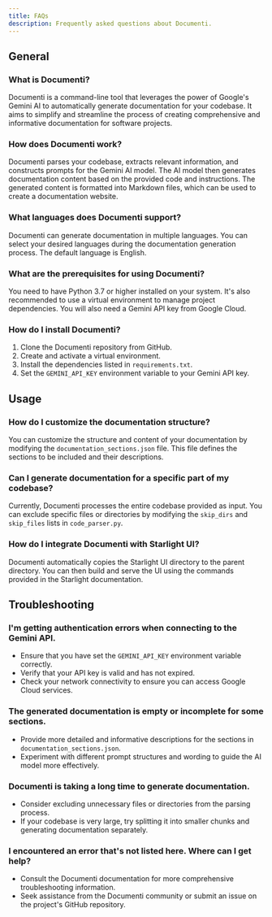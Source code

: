 ```yaml
---
title: FAQs
description: Frequently asked questions about Documenti.
---
```


## General

### What is Documenti?

Documenti is a command-line tool that leverages the power of Google's Gemini AI to automatically generate documentation for your codebase. It aims to simplify and streamline the process of creating comprehensive and informative documentation for software projects.

### How does Documenti work?

Documenti parses your codebase, extracts relevant information, and constructs prompts for the Gemini AI model. The AI model then generates documentation content based on the provided code and instructions. The generated content is formatted into Markdown files, which can be used to create a documentation website.

### What languages does Documenti support?

Documenti can generate documentation in multiple languages. You can select your desired languages during the documentation generation process. The default language is English.

### What are the prerequisites for using Documenti?

You need to have Python 3.7 or higher installed on your system. It's also recommended to use a virtual environment to manage project dependencies. You will also need a Gemini API key from Google Cloud.

### How do I install Documenti?

1. Clone the Documenti repository from GitHub.
2. Create and activate a virtual environment.
3. Install the dependencies listed in `requirements.txt`.
4. Set the `GEMINI_API_KEY` environment variable to your Gemini API key.

## Usage

### How do I customize the documentation structure?

You can customize the structure and content of your documentation by modifying the `documentation_sections.json` file. This file defines the sections to be included and their descriptions.

### Can I generate documentation for a specific part of my codebase?

Currently, Documenti processes the entire codebase provided as input. You can exclude specific files or directories by modifying the `skip_dirs` and `skip_files` lists in `code_parser.py`.

### How do I integrate Documenti with Starlight UI?

Documenti automatically copies the Starlight UI directory to the parent directory. You can then build and serve the UI using the commands provided in the Starlight documentation.

## Troubleshooting

### I'm getting authentication errors when connecting to the Gemini API.

- Ensure that you have set the `GEMINI_API_KEY` environment variable correctly.
- Verify that your API key is valid and has not expired.
- Check your network connectivity to ensure you can access Google Cloud services.

### The generated documentation is empty or incomplete for some sections.

- Provide more detailed and informative descriptions for the sections in `documentation_sections.json`.
- Experiment with different prompt structures and wording to guide the AI model more effectively.

### Documenti is taking a long time to generate documentation.

- Consider excluding unnecessary files or directories from the parsing process.
- If your codebase is very large, try splitting it into smaller chunks and generating documentation separately.

### I encountered an error that's not listed here. Where can I get help?

- Consult the Documenti documentation for more comprehensive troubleshooting information.
- Seek assistance from the Documenti community or submit an issue on the project's GitHub repository. 




